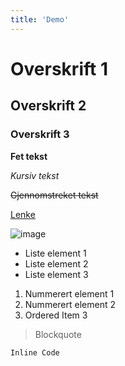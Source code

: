 ```yaml
---
title: 'Demo'
---
```


# Overskrift 1

## Overskrift 2

### Overskrift 3

**Fet tekst**

*Kursiv tekst*

~~Gjennomstreket tekst~~

[Lenke](https://www.example.com)

![image](https://github.com/henrikaskj/dhko-nuxt/assets/22298175/8c8d0bcd-f1c4-42ad-859f-fa86472da9f8)

- Liste element 1
- Liste element 2
- Liste element 3

1. Nummerert element 1
2. Nummerert element 2
3. Ordered Item 3

> Blockquote

`Inline Code`

